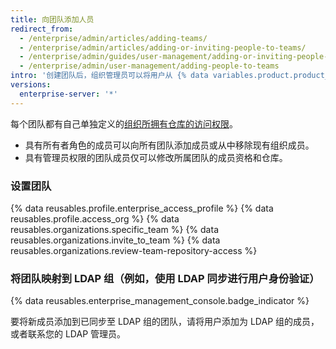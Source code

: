 ```yaml
---
title: 向团队添加人员
redirect_from:
  - /enterprise/admin/articles/adding-teams/
  - /enterprise/admin/articles/adding-or-inviting-people-to-teams/
  - /enterprise/admin/guides/user-management/adding-or-inviting-people-to-teams/
  - /enterprise/admin/user-management/adding-people-to-teams
intro: '创建团队后，组织管理员可以将用户从 {% data variables.product.product_location_enterprise %} 添加到团队并决定他们可以访问哪些仓库。'
versions:
  enterprise-server: '*'
---
```


每个团队都有自己单独定义的[组织所拥有仓库的访问权限](/articles/permission-levels-for-an-organization)。

- 具有所有者角色的成员可以向所有团队添加成员或从中移除现有组织成员。
- 具有管理员权限的团队成员仅可以修改所属团队的成员资格和仓库。

### 设置团队

{% data reusables.profile.enterprise_access_profile %}
{% data reusables.profile.access_org %}
{% data reusables.organizations.specific_team %}
{% data reusables.organizations.invite_to_team %}
{% data reusables.organizations.review-team-repository-access %}

### 将团队映射到 LDAP 组（例如，使用 LDAP 同步进行用户身份验证）

{% data reusables.enterprise_management_console.badge_indicator %}

要将新成员添加到已同步至 LDAP 组的团队，请将用户添加为 LDAP 组的成员，或者联系您的 LDAP 管理员。
